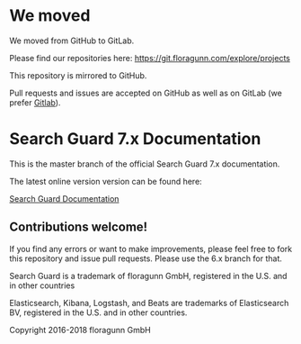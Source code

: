 <!---
Copryight 2016-2017 floragunn GmbH
-->

# We moved

We moved from GitHub to GitLab.

Please find our repositories here:
https://git.floragunn.com/explore/projects

This repository is mirrored to GitHub.

Pull requests and issues are accepted on GitHub as well as on GitLab (we prefer [Gitlab](https://git.floragunn.com)).

# Search Guard 7.x Documentation

This is the master branch of the official Search Guard 7.x documentation.

The latest online version version can be found here:

[Search Guard Documentation](https://docs.search-guard.com/latest/)

## Contributions welcome!

If you find any errors or want to make improvements, please feel free to fork this repository and issue pull requests. Please use the 6.x branch for that.

Search Guard is a trademark of floragunn GmbH, registered in the U.S. and in other countries

Elasticsearch, Kibana, Logstash, and Beats are trademarks of Elasticsearch BV, registered in the U.S. and in other countries.

Copyright 2016-2018 floragunn GmbH